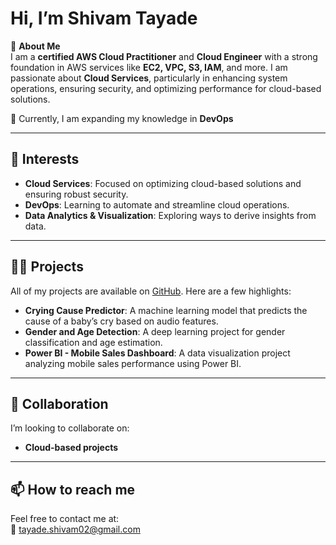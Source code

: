 # Hi, I’m Shivam Tayade

👋 **About Me**  
I am a **certified AWS Cloud Practitioner** and **Cloud Engineer** with a strong foundation in AWS services like **EC2, VPC, S3, IAM**, and more. I am passionate about **Cloud Services**, particularly in enhancing system operations, ensuring security, and optimizing performance for cloud-based solutions.

🌱 Currently, I am expanding my knowledge in **DevOps**

---

## 👀 Interests
- **Cloud Services**: Focused on optimizing cloud-based solutions and ensuring robust security.
- **DevOps**: Learning to automate and streamline cloud operations.
- **Data Analytics & Visualization**: Exploring ways to derive insights from data.

---

## 👨‍💻 Projects

All of my projects are available on [GitHub](https://github.com/shivam-tayade). Here are a few highlights:

- **Crying Cause Predictor**: A machine learning model that predicts the cause of a baby’s cry based on audio features.
- **Gender and Age Detection**: A deep learning project for gender classification and age estimation.
- **Power BI - Mobile Sales Dashboard**: A data visualization project analyzing mobile sales performance using Power BI.

---

## 💞️ Collaboration

I’m looking to collaborate on:
- **Cloud-based projects**

---

## 📫 How to reach me
Feel free to contact me at:  
📧 tayade.shivam02@gmail.com
